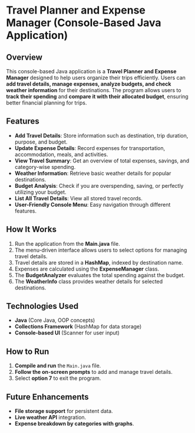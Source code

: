 # Travel Planner and Expense Manager (Console-Based Java Application)

## Overview
This console-based Java application is a **Travel Planner and Expense Manager** designed to help users organize their trips efficiently. Users can **add travel details, manage expenses, analyze budgets, and check weather information** for their destinations. The program allows users to **track their spending** and **compare it with their allocated budget**, ensuring better financial planning for trips.

## Features
- **Add Travel Details**: Store information such as destination, trip duration, purpose, and budget.
- **Update Expense Details**: Record expenses for transportation, accommodation, meals, and activities.
- **View Travel Summary**: Get an overview of total expenses, savings, and category-wise spending.
- **Weather Information**: Retrieve basic weather details for popular destinations.
- **Budget Analysis**: Check if you are overspending, saving, or perfectly utilizing your budget.
- **List All Travel Details**: View all stored travel records.
- **User-Friendly Console Menu**: Easy navigation through different features.

## How It Works
1. Run the application from the **Main.java** file.
2. The menu-driven interface allows users to select options for managing travel details.
3. Travel details are stored in a **HashMap**, indexed by destination name.
4. Expenses are calculated using the **ExpenseManager** class.
5. The **BudgetAnalyzer** evaluates the total spending against the budget.
6. The **WeatherInfo** class provides weather details for selected destinations.

## Technologies Used
- **Java** (Core Java, OOP concepts)
- **Collections Framework** (HashMap for data storage)
- **Console-based UI** (Scanner for user input)

## How to Run
1. **Compile and run** the `Main.java` file.
2. **Follow the on-screen prompts** to add and manage travel details.
3. Select **option 7** to exit the program.

## Future Enhancements
- **File storage support** for persistent data.
- **Live weather API** integration.
- **Expense breakdown by categories with graphs**.
